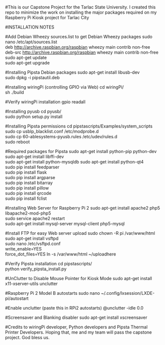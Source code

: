#This is our Capstone Project for the Tarlac State University. I created this repo to minimize the work on installing the major packages required on my Raspberry Pi Kiosk project for Tarlac City

#INSTALLATION NOTES

#Add Debian Wheezy sources.list to get Debian Wheezy packages
sudo nano /etc/apt/sources.list  
deb http://archive.raspbian.org/raspbian wheezy main contrib non-free  
deb-src http://archive.raspbian.org/raspbian wheezy main contrib non-free  
sudo apt-get update  
sudo apt-get upgrade

#Installing Pipsta Debian packages
sudo apt-get install libusb-dev  
sudo dpkg -i pipstautil.deb

#Installing wiringPi (controlling GPIO via Web)
cd wiringPi/  
sh ./build

#Verify wiringPi installation
gpio readall

#Installing pyusb
cd pyusb/  
sudo python setup.py install

#Installing Pipsta permissions
cd pipstascripts/Examples/system_scripts  
sudo cp usblp_blacklist.conf /etc/modprobe.d  
sudo cp 60-ablesystems-pyusb.rules /etc/udev/rules.d  
sudo reboot

#Required packages for Pipsta
sudo apt-get install python-pip python-dev  
sudo apt-get install libffi-dev  
sudo apt-get install python-mysqldb 
sudo apt-get install python-qt4  
sudo pip install feedparser  
sudo pip install flask  
sudo pip install argparse  
sudo pip install bitarray  
sudo pip install pillow  
sudo pip install qrcode  
sudo pip install fclist

#Installing Web Server for Raspberry Pi 2
sudo apt-get install apache2 php5 libapache2-mod-php5  
sudo service apache2 restart  
sudo apt-get install mysql-server mysql-client php5-mysql

#Install FTP for easy Web server upload
sudo chown -R pi /var/www/html  
sudo apt-get install vsftpd  
sudo nano /etc/vsftpd.conf  
write_enable=YES  
force_dot_files=YES
ln -s /var/www/html ~/uploadhere

#Verify Pipsta installation
cd pipstascripts/  
python verify_pipsta_install.py

#UnClutter to Disable Mouse Pointer for Kiosk Mode
sudo apt-get install x11-xserver-utils unclutter

#Raspberry Pi 2 Model B autostarts
sudo nano ~/.config/lxsession/LXDE-pi/autostart

#Enable unclutter (paste this in RPi2 autostarts)
@unclutter -idle 0.0

#Screensaver and Blanking disabler
sudo apt-get install xscreensaver

#Credits to wiringPi developer, Python developers and Pipsta Thermal Printer Developers. Hoping that, me and my team will pass the capstone project. God bless us.
